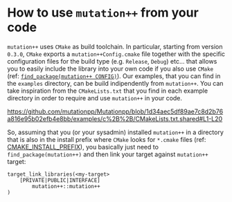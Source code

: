 <a id="top"></a>

# How to use `mutation++` from your code

`mutation++` uses `CMake` as build toolchain. In particular, starting from
version `0.3.0`, `CMake` exports a `mutation++Config.cmake` file together with
the specific configuration files for the build type (e.g. `Release`, `Debug`)
etc... that allows you to easily include the library into your own code if you
also use `CMake` (ref: [`find_package(mutation++ CONFIG)`][1]). Our examples,
that you can find in the `examples` directory, can be build indipendently from
`mutation++`. You can take inspiration from the `CMakeLists.txt` that you find
in each example directory in order to require and use `mutation++` in your
code. 

https://github.com/mutationpp/Mutationpp/blob/1d34aec5df89ae7c8d2b76a816e95b02efb4e8bb/examples/c%2B%2B/CMakeLists.txt.shared#L1-L20

So, assuming that you (or your sysadmin) installed `mutation++` in a directory
that is also in the install prefix where `CMake` looks for `*.cmake` files
(ref: [CMAKE_INSTALL_PREFIX][2]), you basically just need to
`find_package(mutation++)` and then link your target against `mutation++`
target:

```
target_link_libraries(<my-target>
    [PRIVATE|PUBLIC|INTERFACE]
        mutation++::mutation++
)
```


[1]: https://cmake.org/cmake/help/latest/command/find_package.html#full-signature-and-config-mode
[2]: https://cmake.org/cmake/help/latest/variable/CMAKE_INSTALL_PREFIX.html

